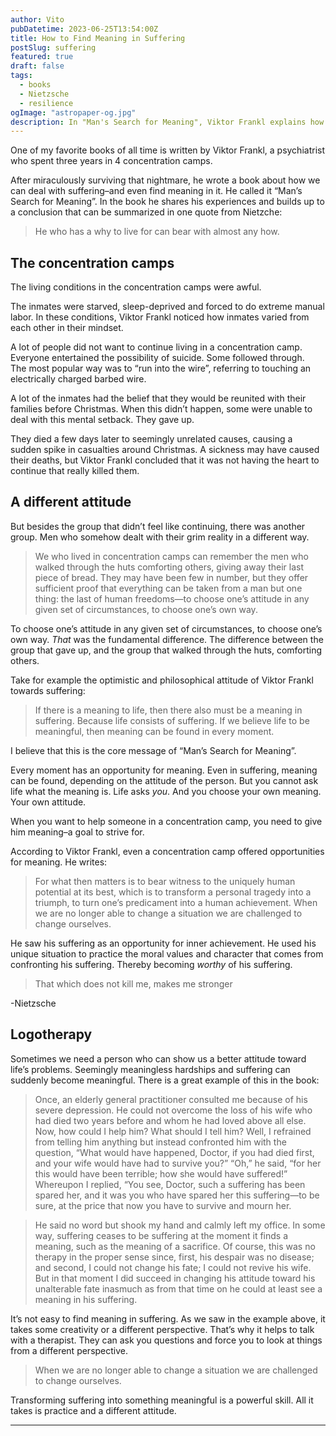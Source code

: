 ```yaml
---
author: Vito
pubDatetime: 2023-06-25T13:54:00Z
title: How to Find Meaning in Suffering
postSlug: suffering
featured: true
draft: false
tags:
  - books
  - Nietzsche
  - resilience
ogImage: "astropaper-og.jpg"
description: In "Man's Search for Meaning", Viktor Frankl explains how to find meaning in suffering—even inside concentration camps.
---
```


One of my favorite books of all time is written by Viktor Frankl, a psychiatrist who spent three years in 4 concentration camps.

After miraculously surviving that nightmare, he wrote a book about how we can deal with suffering–and even find meaning in it.
He called it “Man’s Search for Meaning”.
In the book he shares his experiences and builds up to a conclusion that can be summarized in one quote from Nietzche:

> He who has a why to live for can bear with almost any how.

## The concentration camps

The living conditions in the concentration camps were awful.

The inmates were starved, sleep-deprived and forced to do extreme manual labor.
In these conditions, Viktor Frankl noticed how inmates varied from each other in their mindset.

A lot of people did not want to continue living in a concentration camp.
Everyone entertained the possibility of suicide. Some followed through.  
The most popular way was to “run into the wire”, referring to touching an electrically charged barbed wire.

A lot of the inmates had the belief that they would be reunited with their families before Christmas.
When this didn’t happen, some were unable to deal with this mental setback.
They gave up.

They died a few days later to seemingly unrelated causes, causing a sudden spike in casualties around Christmas.
A sickness may have caused their deaths, but Viktor Frankl concluded that it was not having the heart to continue that really killed them.

## A different attitude

But besides the group that didn’t feel like continuing, there was another group.
Men who somehow dealt with their grim reality in a different way.

> We who lived in concentration camps can remember the men who walked through the huts comforting others, giving away their last piece of bread. They may have been few in number, but they offer sufficient proof that everything can be taken from a man but one thing: the last of human freedoms—to choose one’s attitude in any given set of circumstances, to choose one’s own way.

To choose one’s attitude in any given set of circumstances, to choose one’s own way.
_That_ was the fundamental difference.
The difference between the group that gave up, and the group that walked through the huts, comforting others.

Take for example the optimistic and philosophical attitude of Viktor Frankl towards suffering:

> If there is a meaning to life, then there also must be a meaning in suffering. Because life consists of suffering. If we believe life to be meaningful, then meaning can be found in every moment.

I believe that this is the core message of “Man’s Search for Meaning”.

Every moment has an opportunity for meaning.
Even in suffering, meaning can be found, depending on the attitude of the person.
But you cannot ask life what the meaning is.
Life asks _you_.
And you choose your own meaning.
Your own attitude.

When you want to help someone in a concentration camp, you need to give him meaning–a goal to strive for.

According to Viktor Frankl, even a concentration camp offered opportunities for meaning.
He writes:

> For what then matters is to bear witness to the uniquely human potential at its best, which is to transform a personal tragedy into a triumph, to turn one’s predicament into a human achievement. When we are no longer able to change a situation we are challenged to change ourselves.

He saw his suffering as an opportunity for inner achievement.
He used his unique situation to practice the moral values and character that comes from confronting his suffering.
Thereby becoming _worthy_ of his suffering.

> That which does not kill me, makes me stronger

-Nietzsche

## Logotherapy

Sometimes we need a person who can show us a better attitude toward life’s problems.
Seemingly meaningless hardships and suffering can suddenly become meaningful.
There is a great example of this in the book:

> Once, an elderly general practitioner consulted me because of his severe depression. He could not overcome the loss of his wife who had died two years before and whom he had loved above all else. Now, how could I help him? What should I tell him? Well, I refrained from telling him anything but instead confronted him with the question, “What would have happened, Doctor, if you had died first, and your wife would have had to survive you?” “Oh,” he said, “for her this would have been terrible; how she would have suffered!” Whereupon I replied, “You see, Doctor, such a suffering has been spared her, and it was you who have spared her this suffering—to be sure, at the price that now you have to survive and mourn her.

> He said no word but shook my hand and calmly left my office. In some way, suffering ceases to be suffering at the moment it finds a meaning, such as the meaning of a sacrifice. Of course, this was no therapy in the proper sense since, first, his despair was no disease; and second, I could not change his fate; I could not revive his wife. But in that moment I did succeed in changing his attitude toward his unalterable fate inasmuch as from that time on he could at least see a meaning in his suffering.

It’s not easy to find meaning in suffering.
As we saw in the example above, it takes some creativity or a different perspective.
That’s why it helps to talk with a therapist.
They can ask you questions and force you to look at things from a different perspective.

> When we are no longer able to change a situation we are challenged to change ourselves.

Transforming suffering into something meaningful is a powerful skill.
All it takes is practice and a different attitude.

---
